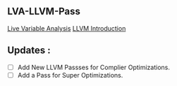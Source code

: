 ## LVA-LLVM-Pass

[Live Variable Analysis](https://isoft.acm.org/winterschool17/presentation-decks/WSSE17-Day1-2-Uday-talks/live-vars.pdf)
[LLVM Introduction](https://www.cs.cornell.edu/~asampson/blog/llvm.html)

## Updates :

- [ ] Add New LLVM Passses for Complier Optimizations.
- [ ] Add a Pass for Super Optimizations. 
